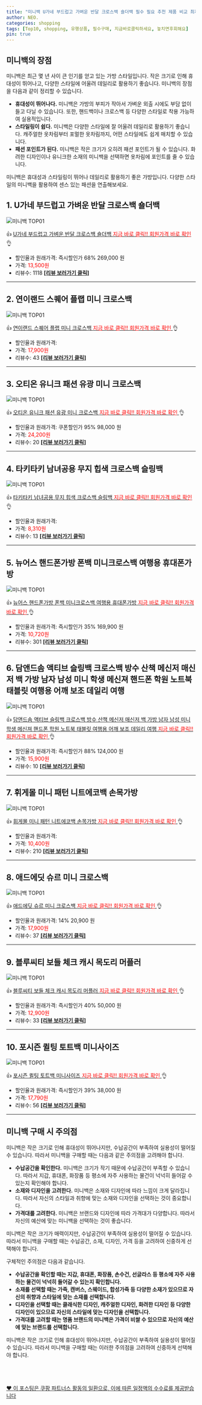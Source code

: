 ```yaml
---
title: "미니백 U가네 부드럽고 가벼운 반달 크로스백 숄더백 필수 필요 추천 제품 비교 최저 가격 비교 장점 구매 후기 구매평"
author: NEO.
categories: shopping
tags: [Top10, shopping, 유행상품, 필수구매, 지금바로클릭하세요, 놓치면후회해요]
pin: true
---
```

## 미니백의 장점

미니백은 최근 몇 년 사이 큰 인기를 얻고 있는 가방 스타일입니다. 작은 크기로 인해 휴대성이 뛰어나고, 다양한 스타일에 어울려 데일리로 활용하기 좋습니다. 미니백의 장점을 다음과 같이 정리할 수 있습니다.

* **휴대성이 뛰어나다.** 미니백은 가방의 부피가 작아서 가벼운 외출 시에도 부담 없이 들고 다닐 수 있습니다. 또한, 핸드백이나 크로스백 등 다양한 스타일로 착용 가능하여 실용적입니다.
* **스타일링이 쉽다.** 미니백은 다양한 스타일에 잘 어울려 데일리로 활용하기 좋습니다. 캐주얼한 옷차림부터 포멀한 옷차림까지, 어떤 스타일에도 쉽게 매치할 수 있습니다.
* **패션 포인트가 된다.** 미니백은 작은 크기가 오히려 패션 포인트가 될 수 있습니다. 화려한 디자인이나 유니크한 소재의 미니백을 선택하면 옷차림에 포인트를 줄 수 있습니다.

미니백은 휴대성과 스타일링이 뛰어나 데일리로 활용하기 좋은 가방입니다. 다양한 스타일의 미니백을 활용하여 센스 있는 패션을 연출해보세요.

   

## 1. U가네 부드럽고 가벼운 반달 크로스백 숄더백

![미니백 TOP01](https://thumbnail6.coupangcdn.com/thumbnails/remote/490x490ex/image/vendor_inventory/e4c7/a25cb551ba435d0e8fafe49d6131b5af3746a113a0067b6cbce8dfad5717.jpg)


👍 [U가네 부드럽고 가벼운 반달 크로스백 숄더백 <font color=red> 지금 바로 클릭!! 회원가격 바로 확인 </font> ](https://link.coupang.com/re/AFFSDP?lptag=AF3617701&subid=GithubCoopas&pageKey=7407427592&traceid=V0-153&itemId=19185235537&vendorItemId=86302981454) 👌 


- 할인율과 원래가격: 즉시할인가 68%  269,000   원
- 가격: <span style='color:red'>13,500원</span>
- 리뷰수: 1118  [**[리뷰 보러가기 클릭]**](https://link.coupang.com/re/AFFSDP?lptag=AF3617701&subid=GithubCoopas&pageKey=7407427592&traceid=V0-153&itemId=19185235537&vendorItemId=86302981454)

---


   

## 2. 연이랜드 스퀘어 플랩 미니 크로스백

![미니백 TOP01](https://thumbnail8.coupangcdn.com/thumbnails/remote/490x490ex/image/rs_quotation_api/hrzhjznx/c8e640a100fb479b95a8a8201014d9ca.jpg)


👍 [연이랜드 스퀘어 플랩 미니 크로스백 <font color=red> 지금 바로 클릭!! 회원가격 바로 확인 </font> ](https://link.coupang.com/re/AFFSDP?lptag=AF3617701&subid=GithubCoopas&pageKey=6563792669&traceid=V0-153&itemId=14706525587&vendorItemId=87694585724) 👌 


- 할인율과 원래가격: 
- 가격: <span style='color:red'>17,900원</span>
- 리뷰수: 43  [**[리뷰 보러가기 클릭]**](https://link.coupang.com/re/AFFSDP?lptag=AF3617701&subid=GithubCoopas&pageKey=6563792669&traceid=V0-153&itemId=14706525587&vendorItemId=87694585724)

---


   

## 3. 오티온 유니크 패션 유광 미니 크로스백

![미니백 TOP01](https://thumbnail9.coupangcdn.com/thumbnails/remote/490x490ex/image/rs_quotation_api/fmnbxbg7/5adc50a54b08478595ae15d79857dede.jpg)


👍 [오티온 유니크 패션 유광 미니 크로스백 <font color=red> 지금 바로 클릭!! 회원가격 바로 확인 </font> ](https://link.coupang.com/re/AFFSDP?lptag=AF3617701&subid=GithubCoopas&pageKey=7170990884&traceid=V0-153&itemId=18065985858&vendorItemId=85219592412) 👌 


- 할인율과 원래가격: 쿠폰할인가 95%  98,000   원
- 가격: <span style='color:red'>24,200원</span>
- 리뷰수: 20  [**[리뷰 보러가기 클릭]**](https://link.coupang.com/re/AFFSDP?lptag=AF3617701&subid=GithubCoopas&pageKey=7170990884&traceid=V0-153&itemId=18065985858&vendorItemId=85219592412)

---


   

## 4. 타키타키 남녀공용 무지 힙색 크로스백 슬링백

![미니백 TOP01](https://thumbnail7.coupangcdn.com/thumbnails/remote/490x490ex/image/vendor_inventory/53d0/bb47b9dab73f7f9c90123f089219564225a634ff670f6a0b40844d53aa48.jpg)


👍 [타키타키 남녀공용 무지 힙색 크로스백 슬링백 <font color=red> 지금 바로 클릭!! 회원가격 바로 확인 </font> ](https://link.coupang.com/re/AFFSDP?lptag=AF3617701&subid=GithubCoopas&pageKey=6741862122&traceid=V0-153&itemId=15739948753&vendorItemId=85216504869) 👌 


- 할인율과 원래가격: 
- 가격: <span style='color:red'>8,310원</span>
- 리뷰수: 13  [**[리뷰 보러가기 클릭]**](https://link.coupang.com/re/AFFSDP?lptag=AF3617701&subid=GithubCoopas&pageKey=6741862122&traceid=V0-153&itemId=15739948753&vendorItemId=85216504869)

---


   

## 5. 뉴어스 핸드폰가방 폰백 미니크로스백 여행용 휴대폰가방

![미니백 TOP01](https://thumbnail8.coupangcdn.com/thumbnails/remote/490x490ex/image/vendor_inventory/7a77/0aa39c17346f8cf177e64d7f4572cd5de2cad1761d041bd552ab0b367787.jpg)


👍 [뉴어스 핸드폰가방 폰백 미니크로스백 여행용 휴대폰가방 <font color=red> 지금 바로 클릭!! 회원가격 바로 확인 </font> ](https://link.coupang.com/re/AFFSDP?lptag=AF3617701&subid=GithubCoopas&pageKey=7452597570&traceid=V0-153&itemId=19405768239&vendorItemId=86782799989) 👌 


- 할인율과 원래가격: 즉시할인가 35%  169,900   원
- 가격: <span style='color:red'>10,720원</span>
- 리뷰수: 301  [**[리뷰 보러가기 클릭]**](https://link.coupang.com/re/AFFSDP?lptag=AF3617701&subid=GithubCoopas&pageKey=7452597570&traceid=V0-153&itemId=19405768239&vendorItemId=86782799989)

---


   

## 6. 담앤드솜 액티브 슬링백 크로스백 방수 산책 메신저 매신저 백 가방 남자 남성 미니 학생 메신져 핸드폰 학원 노트북 태블릿 여행용 어깨 보조 데일리 여행

![미니백 TOP01](https://thumbnail9.coupangcdn.com/thumbnails/remote/490x490ex/image/vendor_inventory/8063/898b0361f819fcd42caefbe593dfbe03bcc937602f4f667efb950a066807.jpg)


👍 [담앤드솜 액티브 슬링백 크로스백 방수 산책 메신저 매신저 백 가방 남자 남성 미니 학생 메신져 핸드폰 학원 노트북 태블릿 여행용 어깨 보조 데일리 여행 <font color=red> 지금 바로 클릭!! 회원가격 바로 확인 </font> ](https://link.coupang.com/re/AFFSDP?lptag=AF3617701&subid=GithubCoopas&pageKey=6687922215&traceid=V0-153&itemId=15445237584&vendorItemId=86573283733) 👌 


- 할인율과 원래가격: 즉시할인가 88%  124,000   원
- 가격: <span style='color:red'>15,900원</span>
- 리뷰수: 10  [**[리뷰 보러가기 클릭]**](https://link.coupang.com/re/AFFSDP?lptag=AF3617701&subid=GithubCoopas&pageKey=6687922215&traceid=V0-153&itemId=15445237584&vendorItemId=86573283733)

---


   

## 7. 휘게몰 미니 패턴 니트에코백 손목가방

![미니백 TOP01](https://thumbnail6.coupangcdn.com/thumbnails/remote/490x490ex/image/vendor_inventory/14b1/5e3c57c216d904b51f1244858aa4116deb54963704cc1e050ea5eb50e529.jpg)


👍 [휘게몰 미니 패턴 니트에코백 손목가방 <font color=red> 지금 바로 클릭!! 회원가격 바로 확인 </font> ](https://link.coupang.com/re/AFFSDP?lptag=AF3617701&subid=GithubCoopas&pageKey=7647779761&traceid=V0-153&itemId=20340509239&vendorItemId=87425338603) 👌 


- 할인율과 원래가격: 
- 가격: <span style='color:red'>10,400원</span>
- 리뷰수: 210  [**[리뷰 보러가기 클릭]**](https://link.coupang.com/re/AFFSDP?lptag=AF3617701&subid=GithubCoopas&pageKey=7647779761&traceid=V0-153&itemId=20340509239&vendorItemId=87425338603)

---


   

## 8. 애드에딧 슈르 미니 크로스백

![미니백 TOP01](https://thumbnail7.coupangcdn.com/thumbnails/remote/490x490ex/image/retail/images/2453619077475402-d95eae69-07c5-4d3d-9116-9a8c60deb6e7.jpg)


👍 [애드에딧 슈르 미니 크로스백 <font color=red> 지금 바로 클릭!! 회원가격 바로 확인 </font> ](https://link.coupang.com/re/AFFSDP?lptag=AF3617701&subid=GithubCoopas&pageKey=5971975329&traceid=V0-153&itemId=10729237791&vendorItemId=78009857564) 👌 


- 할인율과 원래가격: 14%  20,900   원
- 가격: <span style='color:red'>17,900원</span>
- 리뷰수: 37  [**[리뷰 보러가기 클릭]**](https://link.coupang.com/re/AFFSDP?lptag=AF3617701&subid=GithubCoopas&pageKey=5971975329&traceid=V0-153&itemId=10729237791&vendorItemId=78009857564)

---


   

## 9. 블루씨티 보들 체크 캐시 목도리 머플러

![미니백 TOP01](https://thumbnail6.coupangcdn.com/thumbnails/remote/490x490ex/image/vendor_inventory/ee92/73f616e5e8956e1107d45aa471f793229515bb9016ec9de7686c3bd9ba5d.jpg)


👍 [블루씨티 보들 체크 캐시 목도리 머플러 <font color=red> 지금 바로 클릭!! 회원가격 바로 확인 </font> ](https://link.coupang.com/re/AFFSDP?lptag=AF3617701&subid=GithubCoopas&pageKey=7677418831&traceid=V0-153&itemId=19748148563&vendorItemId=86851701341) 👌 


- 할인율과 원래가격: 즉시할인가 40%  50,000   원
- 가격: <span style='color:red'>12,900원</span>
- 리뷰수: 33  [**[리뷰 보러가기 클릭]**](https://link.coupang.com/re/AFFSDP?lptag=AF3617701&subid=GithubCoopas&pageKey=7677418831&traceid=V0-153&itemId=19748148563&vendorItemId=86851701341)

---


   

## 10. 포시즌 퀼팅 토트백 미니사이즈

![미니백 TOP01](https://thumbnail10.coupangcdn.com/thumbnails/remote/490x490ex/image/vendor_inventory/73d6/373989a9df2eb49ad36eb97cd261c384e9a94718ef64d8c7f552eca20ef3.jpg)


👍 [포시즌 퀼팅 토트백 미니사이즈 <font color=red> 지금 바로 클릭!! 회원가격 바로 확인 </font> ](https://link.coupang.com/re/AFFSDP?lptag=AF3617701&subid=GithubCoopas&pageKey=7681271917&traceid=V0-153&itemId=20517318944&vendorItemId=86710294859) 👌 


- 할인율과 원래가격: 즉시할인가 39%  38,000   원
- 가격: <span style='color:red'>17,790원</span>
- 리뷰수: 56  [**[리뷰 보러가기 클릭]**](https://link.coupang.com/re/AFFSDP?lptag=AF3617701&subid=GithubCoopas&pageKey=7681271917&traceid=V0-153&itemId=20517318944&vendorItemId=86710294859)

---
## 미니백 구매 시 주의점

미니백은 작은 크기로 인해 휴대성이 뛰어나지만, 수납공간이 부족하여 실용성이 떨어질 수 있습니다. 따라서 미니백을 구매할 때는 다음과 같은 주의점을 고려해야 합니다.

* **수납공간을 확인한다.** 미니백은 크기가 작기 때문에 수납공간이 부족할 수 있습니다. 따라서 지갑, 휴대폰, 화장품 등 평소에 자주 사용하는 물건이 넉넉히 들어갈 수 있는지 확인해야 합니다.
* **소재와 디자인을 고려한다.** 미니백은 소재와 디자인에 따라 느낌이 크게 달라집니다. 따라서 자신의 스타일과 취향에 맞는 소재와 디자인을 선택하는 것이 중요합니다.
* **가격대를 고려한다.** 미니백은 브랜드와 디자인에 따라 가격대가 다양합니다. 따라서 자신의 예산에 맞는 미니백을 선택하는 것이 좋습니다.

미니백은 작은 크기가 매력이지만, 수납공간이 부족하여 실용성이 떨어질 수 있습니다. 따라서 미니백을 구매할 때는 수납공간, 소재, 디자인, 가격 등을 고려하여 신중하게 선택해야 합니다.

구체적인 주의점은 다음과 같습니다.

* **수납공간을 확인할 때는 지갑, 휴대폰, 화장품, 손수건, 선글라스 등 평소에 자주 사용하는 물건이 넉넉히 들어갈 수 있는지 확인합니다.**
* **소재를 선택할 때는 가죽, 캔버스, 스웨이드, 합성가죽 등 다양한 소재가 있으므로 자신의 취향과 스타일에 맞는 소재를 선택합니다.**
* **디자인을 선택할 때는 클래식한 디자인, 캐주얼한 디자인, 화려한 디자인 등 다양한 디자인이 있으므로 자신의 스타일에 맞는 디자인을 선택합니다.**
* **가격대를 고려할 때는 명품 브랜드의 미니백은 가격이 비쌀 수 있으므로 자신의 예산에 맞는 브랜드를 선택합니다.**

미니백은 작은 크기로 인해 휴대성이 뛰어나지만, 수납공간이 부족하여 실용성이 떨어질 수 있습니다. 따라서 미니백을 구매할 때는 이러한 주의점을 고려하여 신중하게 선택해야 합니다.<br><br><br><br><br> [ ❤  이 포스팅은 쿠팡 파트너스 활동의 일환으로, 이에 따른 일정액의 수수료를 제공받습니다](https://link.coupang.com/a/bcEFyh)